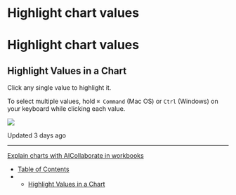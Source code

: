 # Highlight chart values

# Highlight chart values

## Highlight Values in a Chart

Click any single value to highlight it.

To select multiple values, hold `⌘ Command` (Mac OS) or `Ctrl` (Windows) on your keyboard while clicking each value.

![](https://files.readme.io/2f51f97-dfsfsaf.gif)

Updated 3 days ago

---

[Explain charts with AI](/docs/explain-visualizations-with-ai)[Collaborate in workbooks](/docs/collaborate-in-workbooks)

* [Table of Contents](#)
* + [Highlight Values in a Chart](#highlight-values-in-a-chart)